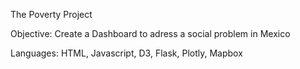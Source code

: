 The Poverty Project 

Objective: Create a Dashboard to adress a social problem in Mexico

Languages: HTML, Javascript, D3, Flask, Plotly, Mapbox
